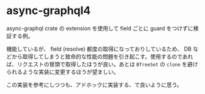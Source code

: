 # async-graphql4

async-graphql crate の extension を使用して field ごとに guard をつけずに検証する例。

機能しているが、 field (resolve) 都度の取得になっておりしているため、 DB などから取得してしまうと致命的な性能の問題を引き起こす。使用するのであれば、リクエストの冒頭で取得したほうが良い。あとは `BTreeSet` の `clone` を避けられるような実装に変更するほうが望ましい。

この実装を参考にしつつも、アドホックに実装する、で良いように思う。
